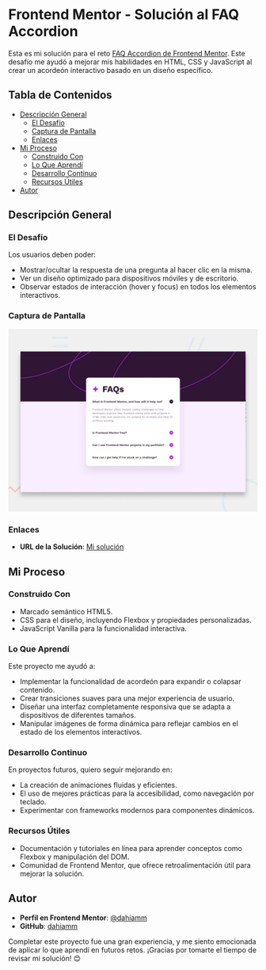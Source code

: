 # Frontend Mentor - Solución al FAQ Accordion

Esta es mi solución para el reto [FAQ Accordion de Frontend Mentor](https://www.frontendmentor.io/challenges/faq-accordion-wyfFdeBwBz). Este desafío me ayudó a mejorar mis habilidades en HTML, CSS y JavaScript al crear un acordeón interactivo basado en un diseño específico.


## Tabla de Contenidos

- [Descripción General](#descripción-general)
  - [El Desafío](#el-desafío)
  - [Captura de Pantalla](#captura-de-pantalla)
  - [Enlaces](#enlaces)
- [Mi Proceso](#mi-proceso)
  - [Construido Con](#construido-con)
  - [Lo Que Aprendí](#lo-que-aprendí)
  - [Desarrollo Continuo](#desarrollo-continuo)
  - [Recursos Útiles](#recursos-útiles)
- [Autor](#autor)


## Descripción General

### El Desafío

Los usuarios deben poder:

- Mostrar/ocultar la respuesta de una pregunta al hacer clic en la misma.
- Ver un diseño optimizado para dispositivos móviles y de escritorio.
- Observar estados de interacción (hover y focus) en todos los elementos interactivos.

### Captura de Pantalla

![Preview](image.png)

### Enlaces

- **URL de la Solución**: [Mi solución](https://faqs-accordion-main.netlify.app)


## Mi Proceso

### Construido Con

- Marcado semántico HTML5.
- CSS para el diseño, incluyendo Flexbox y propiedades personalizadas.
- JavaScript Vanilla para la funcionalidad interactiva.

### Lo Que Aprendí

Este proyecto me ayudó a:

- Implementar la funcionalidad de acordeón para expandir o colapsar contenido.
- Crear transiciones suaves para una mejor experiencia de usuario.
- Diseñar una interfaz completamente responsiva que se adapta a dispositivos de diferentes tamaños.
- Manipular imágenes de forma dinámica para reflejar cambios en el estado de los elementos interactivos.

### Desarrollo Continuo

En proyectos futuros, quiero seguir mejorando en:

- La creación de animaciones fluidas y eficientes.
- El uso de mejores prácticas para la accesibilidad, como navegación por teclado.
- Experimentar con frameworks modernos para componentes dinámicos.

### Recursos Útiles

- Documentación y tutoriales en línea para aprender conceptos como Flexbox y manipulación del DOM.
- Comunidad de Frontend Mentor, que ofrece retroalimentación útil para mejorar la solución.


## Autor

- **Perfil en Frontend Mentor**: [@dahiamm](https://www.frontendmentor.io/profile/dahiamm)
- **GitHub**: [dahiamm](https://github.com/dahiamm)

Completar este proyecto fue una gran experiencia, y me siento emocionada de aplicar lo que aprendí en futuros retos. ¡Gracias por tomarte el tiempo de revisar mi solución! 😊
